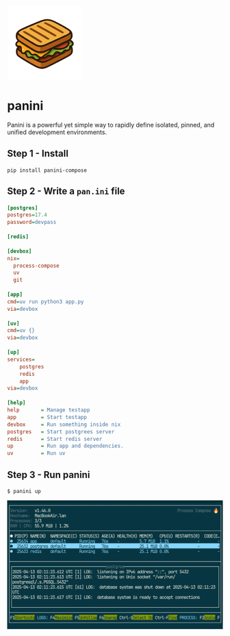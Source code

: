 

<img src="assets/panini.png" alt="panini logo" width="175"/>

# panini

Panini is a powerful yet simple way to rapidly define isolated, pinned, and
unified development environments.



## Step 1 - Install

```
pip install panini-compose
```

## Step 2 - Write a `pan.ini` file

```ini
[postgres]
postgres=17.4
password=devpass

[redis]

[devbox]
nix=
  process-compose
  uv
  git

[app]
cmd=uv run python3 app.py
via=devbox

[uv]
cmd=uv {}
via=devbox

[up]
services=
    postgres
    redis
    app
via=devbox

[help]
help       = Manage testapp
app        = Start testapp
devbox     = Run something inside nix
postgres   = Start postgrees server
redis      = Start redis server
up         = Run app and dependencies.
uv         = Run uv
```


## Step 3 - Run panini

```
$ panini up
```
<img src="assets/process-compose.png" alt="process-compose terminal" width="width: 100%;"/>
